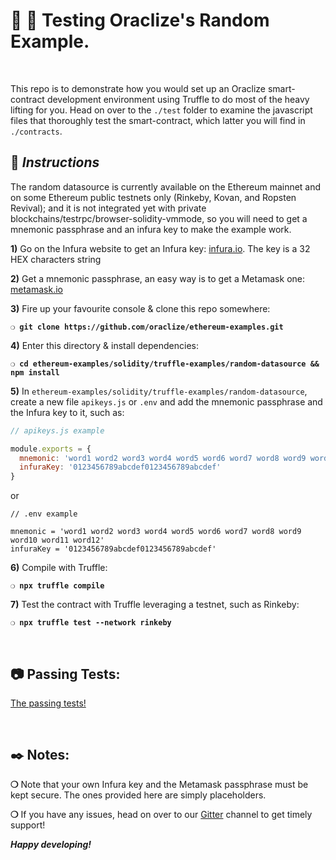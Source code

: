 # :wrench: :construction: Testing Oraclize's Random Example.

&nbsp;

This repo is to demonstrate how you would set up an Oraclize smart-contract development environment using Truffle to do most of the heavy lifting for you. Head on over to the `./test` folder to examine the javascript files that thoroughly test the smart-contract, which latter you will find in `./contracts`.

## :page_with_curl:  _Instructions_

The random datasource is currently available on the Ethereum mainnet and on some Ethereum public testnets only (Rinkeby, Kovan, and Ropsten Revival); and it is not integrated yet with private blockchains/testrpc/browser-solidity-vmmode, so you will need to get a mnemonic passphrase and an infura key to make the example work.

**1)** Go on the Infura website to get an Infura key: [infura.io](https://infura.io). The key is a 32 HEX characters string

**2)** Get a mnemonic passphrase, an easy way is to get a Metamask one: [metamask.io](https://metamask.io/)

**3)** Fire up your favourite console & clone this repo somewhere:

__`❍ git clone https://github.com/oraclize/ethereum-examples.git`__

**4)** Enter this directory & install dependencies:

__`❍ cd ethereum-examples/solidity/truffle-examples/random-datasource && npm install`__

**5)** In `ethereum-examples/solidity/truffle-examples/random-datasource`, create a new file `apikeys.js` or `.env` and add the mnemonic passphrase and the Infura key to it, such as:

```javascript
// apikeys.js example

module.exports = {
  mnemonic: 'word1 word2 word3 word4 word5 word6 word7 word8 word9 word10 word11 word12',
  infuraKey: '0123456789abcdef0123456789abcdef'
}
```

or

```
// .env example

mnemonic = 'word1 word2 word3 word4 word5 word6 word7 word8 word9 word10 word11 word12'
infuraKey = '0123456789abcdef0123456789abcdef'
```

**6)** Compile with Truffle:

__`❍ npx truffle compile`__

**7)** Test the contract with Truffle leveraging a testnet, such as Rinkeby:

__`❍ npx truffle test --network rinkeby`__

&nbsp;

## :camera: Passing Tests:

[The passing tests!](random-datasource-test.jpg)

&nbsp;

## :black_nib: Notes:

__❍__ Note that your own Infura key and the Metamask passphrase must be kept secure. The ones provided here are simply placeholders.

__❍__ If you have any issues, head on over to our [Gitter](https://gitter.im/oraclize/ethereum-api?raw=true) channel to get timely support!

__*Happy developing!*__

